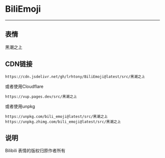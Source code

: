 # BiliEmoji
---
## 表情
黑潮之上
## CDN链接
```
https://cdn.jsdelivr.net/gh/lrhtony/BiliEmoji@latest/src/黑潮之上
```
或者使用Cloudflare
```
https://vup.pages.dev/src/黑潮之上
```
或者使用unpkg
```
https://unpkg.com/bili_emoji@latest/src/黑潮之上
https://unpkg.zhimg.com/bili_emoji@latest/src/黑潮之上
```
## 说明
Bilibili 表情的版权归原作者所有
